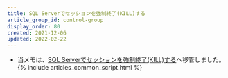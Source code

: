 ```yaml
---
title: SQL Serverでセッションを強制終了(KILL)する
article_group_id: control-group
display_order: 80
created: 2021-12-06
updated: 2022-02-22
---
```

- 当メモは、[SQL Serverでセッションを強制終了(KILL)する](https://thinktwice.tech/it/sqlserver/kill_a_session/)へ移管しました。
{% include articles_common_script.html %}
